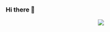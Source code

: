 
### Hi there 👋

<div style="text-align:center;">
  <img src=![giphy](https://github.com/dkysuarez/dkysuarez/assets/130209447/2ad142fb-038e-4deb-a708-fd98d53a38f8)>
</div>


